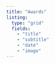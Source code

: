 ```yaml
---
title: "Awards"
listing:
  type: "grid"
  fields:
    - "title"
    - "subtitle"
    - "date"
    - "image"
---
```

